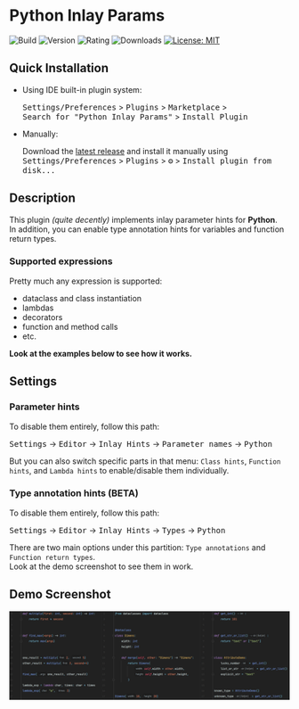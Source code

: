 # Python Inlay Params

![Build](https://github.com/WhiteMemory99/intellij-python-inlay-params/workflows/Build/badge.svg)
![Version](https://img.shields.io/jetbrains/plugin/v/19538)
![Rating](https://img.shields.io/jetbrains/plugin/r/rating/19538)
![Downloads](https://img.shields.io/jetbrains/plugin/d/19538)
[![License: MIT](https://img.shields.io/badge/License-MIT-yellow.svg)](https://opensource.org/licenses/MIT)

## Quick Installation

- Using IDE built-in plugin system:

  <kbd>Settings/Preferences</kbd> > <kbd>Plugins</kbd> > <kbd>Marketplace</kbd> >   
  <kbd>Search for "Python Inlay Params"</kbd> > <kbd>Install Plugin</kbd>

- Manually:

  Download the [latest release](https://github.com/WhiteMemory99/intellij-python-inlay-params/releases/latest) and
  install it manually using
  <kbd>Settings/Preferences</kbd> > <kbd>Plugins</kbd> > <kbd>⚙️</kbd> > <kbd>Install plugin from disk...</kbd>

## Description

<!-- Plugin description -->
This plugin _(quite decently)_ implements inlay parameter hints for **Python**.  
In addition, you can enable type annotation hints for variables and function return types.

### Supported expressions

Pretty much any expression is supported:

* dataclass and class instantiation
* lambdas
* decorators
* function and method calls
* etc.

<!-- Plugin description end -->

**Look at the examples below to see how it works.**

## Settings

### Parameter hints

To disable them entirely, follow this path:

<kbd>Settings</kbd> -> <kbd>Editor</kbd> -> <kbd>Inlay Hints</kbd> -> <kbd>Parameter names</kbd> -> <kbd>Python</kbd>

But you can also switch specific parts in that menu: `Class hints`, `Function hints`, and `Lambda hints` to
enable/disable them individually.

### Type annotation hints (BETA)

To disable them entirely, follow this path:

<kbd>Settings</kbd> -> <kbd>Editor</kbd> -> <kbd>Inlay Hints</kbd> -> <kbd>Types</kbd> -> <kbd>Python</kbd>

There are two main options under this partition: `Type annotations` and `Function return types`.  
Look at the demo screenshot to see them in work.

## Demo Screenshot

![](.github/readme/demo_screenshot.png)

